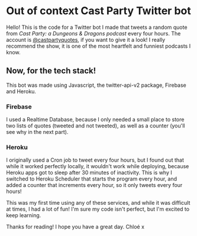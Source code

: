 # Out of context Cast Party Twitter bot

Hello! This is the code for a Twitter bot I made that tweets a random quote from *Cast Party: a Dungeons & Dragons podcast* every four hours. The account is [@castpartyquotes](https://twitter.com/castpartyquotes), if you want to give it a look! I really recommend the show, it is one of the most heartfelt and funniest podcasts I know. 

## Now, for the tech stack! 
This bot was made using Javascript, the twitter-api-v2 package, Firebase and Heroku. 

### Firebase
I used a Realtime Database, because I only needed a small place to store two lists of quotes (tweeted and not tweeted), as well as a counter (you'll see why in the next part). 

### Heroku
I originally used a Cron job to tweet every four hours, but I found out that while it worked perfectly locally, it wouldn't work while deploying, because Heroku apps got to sleep after 30 minutes of inactivity. This is why I switched to Heroku Scheduler that starts the program every hour, and added a counter that increments every hour, so it only tweets every four hours!

This was my first time using any of these services, and while it was difficult at times, I had a lot of fun! I'm sure my code isn't perfect, but I'm excited to keep learning.

Thanks for reading! I hope you have a great day.
Chloé x